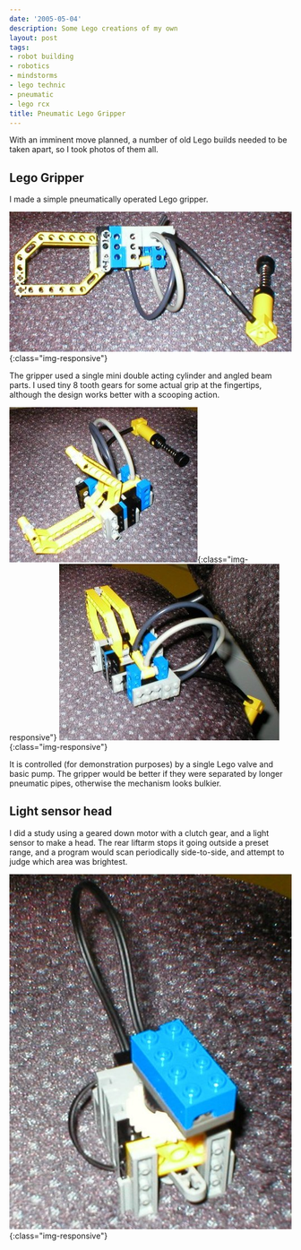 ```yaml
---
date: '2005-05-04'
description: Some Lego creations of my own
layout: post
tags:
- robot building
- robotics
- mindstorms
- lego technic
- pneumatic
- lego rcx
title: Pneumatic Lego Gripper
---
```

With an imminent move planned, a number of old Lego builds needed to be taken apart, so I took photos of them all.

## Lego Gripper

I made a simple pneumatically operated Lego gripper.

![Lego Technic Pneumatic Gripper](/galleries/2005-05-04-an-old-pneumatic-gripper/p1010001.jpg){:class="img-responsive"}

The gripper used a single mini double acting cylinder and angled beam parts.
I used tiny 8 tooth gears for some actual grip at the fingertips, although the design works better with a scooping action.

![Lego Technic Pneumatic Gripper Open](/galleries/2005-05-04-an-old-pneumatic-gripper/p1010002.jpg){:class="img-responsive"}
![Lego Technic Pneumatic Gripper Closed](/galleries/2005-05-04-an-old-pneumatic-gripper/p1010003.jpg){:class="img-responsive"}

It is controlled (for demonstration purposes) by a single Lego valve and basic pump.
The gripper would be better if they were separated by longer pneumatic pipes, otherwise the mechanism looks bulkier.

## Light sensor head

I did a study using a geared down motor with a clutch gear, and a light sensor to make a head.
The rear liftarm stops it going outside a preset range, and a program would scan periodically side-to-side, and attempt to judge which area was brightest.

![Lego RCX light sensor on a motor for scanning](/galleries/2005-05-04-an-old-pneumatic-gripper/p1010004.jpg){:class="img-responsive"}
